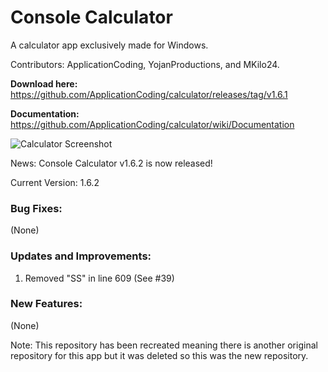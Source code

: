 # Console Calculator
A calculator app exclusively made for Windows.

Contributors: ApplicationCoding, YojanProductions, and MKilo24.

**Download here:** https://github.com/ApplicationCoding/calculator/releases/tag/v1.6.1

**Documentation:** https://github.com/ApplicationCoding/calculator/wiki/Documentation

![Calculator Screenshot](https://user-images.githubusercontent.com/76902392/152459883-8a6a9b68-f062-44a3-a122-0dec9fb2ac24.png)

News: Console Calculator v1.6.2 is now released!

Current Version: 1.6.2

### Bug Fixes:
(None)

### Updates and Improvements:
1. Removed "SS" in line 609 (See #39)

### New Features:
(None)

Note: This repository has been recreated meaning there is another original repository for this app but it was deleted so this was the new repository.
